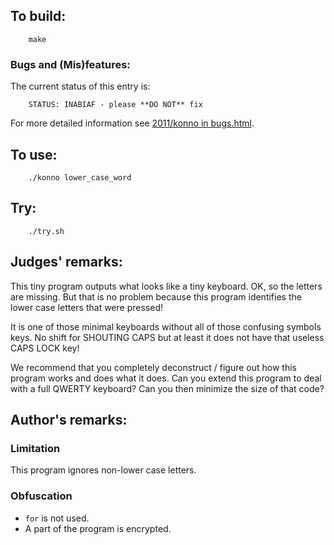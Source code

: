 ## To build:

``` <!---sh-->
    make
```


### Bugs and (Mis)features:

The current status of this entry is:

```
    STATUS: INABIAF - please **DO NOT** fix
```

For more detailed information see [2011/konno in bugs.html](../../bugs.html#2011_konno).



## To use:

``` <!---sh-->
    ./konno lower_case_word
```


## Try:

``` <!---sh-->
    ./try.sh
```


## Judges' remarks:

This tiny program outputs what looks like a tiny keyboard.
OK, so the letters are missing. But that is no problem because
this program identifies the lower case letters that were pressed!

It is one of those minimal keyboards without all of those
confusing symbols keys.  No shift for SHOUTING CAPS
but at least it does not have that useless CAPS LOCK key!

We recommend that you completely deconstruct / figure out
how this program works and does what it does.  Can you
extend this program to deal with a full QWERTY keyboard?
Can you then minimize the size of that code?


## Author's remarks:

### Limitation

This program ignores non-lower case letters.

### Obfuscation

* `for` is not used.
* A part of the program is encrypted.


<!--

    Copyright © 1984-2024 by Landon Curt Noll. All Rights Reserved.

    You are free to share and adapt this file under the terms of this license:

	Creative Commons Attribution-ShareAlike 4.0 International (CC BY-SA 4.0)

    For more information, see:

	https://creativecommons.org/licenses/by-sa/4.0/

-->
